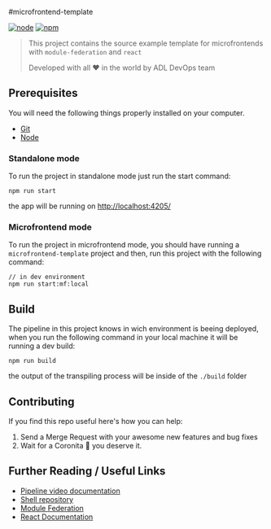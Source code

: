 #microfrontend-template

[![node](https://img.shields.io/badge/node-v11.3.X-yellow.svg)](https://nodejs.org)
[![npm](https://img.shields.io/badge/npm-6.X-green.svg)](https://www.npmjs.com/)

> This project contains the source example template for microfrontends with `module-federation` and `react`
>
> Developed with all :heart: in the world by ADL DevOps team

## Prerequisites

You will need the following things properly installed on your computer.

- [Git](http://git-scm.com/)
- [Node](https://nodejs.org)

### Standalone mode

To run the project in standalone mode just run the start command:

```
npm run start
```

the app will be running on [http://localhost:4205/](http://localhost:4205/)

### Microfrontend mode

To run the project in microfrontend mode, you should have running a `microfrontend-template` project and then, run this project with the following command:

```
// in dev environment
npm run start:mf:local
```

## Build

The pipeline in this project knows in wich environment is beeing deployed, when you run the following command in your local machine it will be running a dev build:

```
npm run build
```

the output of the transpiling process will be inside of the `./build` folder

## Contributing

If you find this repo useful here's how you can help:

1. Send a Merge Request with your awesome new features and bug fixes
2. Wait for a Coronita :beer: you deserve it.

## Further Reading / Useful Links

- [Pipeline video documentation](https://classroom.google.com/u/0/c/Mzc3OTUwNDQyNDJa/m/MjgxNzk2Mjg1NjU4/details)
- [Shell repository](https://github.com/avaldigitallabs/devops-pipeline-react-shell-example)
- [Module Federation](https://webpack.js.org/concepts/module-federation/)
- [React Documentation](https://reactjs.org/)
